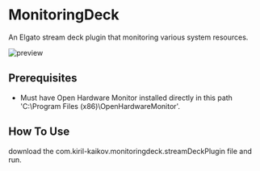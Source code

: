# MonitoringDeck
An Elgato stream deck plugin that monitoring various system resources.

![preview](https://github.com/user-attachments/assets/7cc0a0b9-29b4-4f3f-9dda-c1d7b527bbe6)

## Prerequisites
- Must have Open Hardware Monitor installed directly in this path 'C:\Program Files (x86)\OpenHardwareMonitor'.
## How To Use
download the com.kiril-kaikov.monitoringdeck.streamDeckPlugin file and run.

